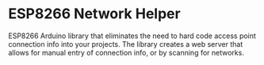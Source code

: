 # ESP8266 Network Helper
ESP8266 Arduino library that eliminates the need to hard code access point connection info into your projects. The library creates a web server that allows for manual entry of connection info, or by scanning for networks.